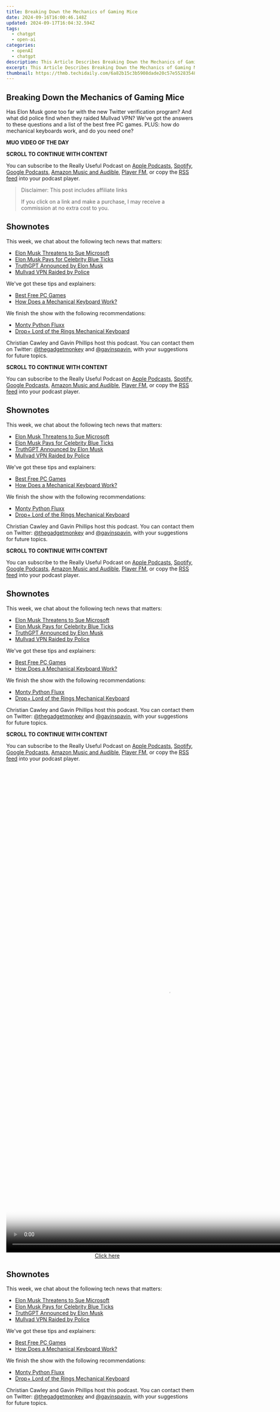 ```yaml
---
title: Breaking Down the Mechanics of Gaming Mice
date: 2024-09-16T16:00:46.148Z
updated: 2024-09-17T16:04:32.594Z
tags:
  - chatgpt
  - open-ai
categories:
  - openAI
  - chatgpt
description: This Article Describes Breaking Down the Mechanics of Gaming Mice
excerpt: This Article Describes Breaking Down the Mechanics of Gaming Mice
thumbnail: https://thmb.techidaily.com/6a82b15c3b5908dade20c57e5528354889aa2d43fb699583edd3d2db4662000a.jpg
---
```


## Breaking Down the Mechanics of Gaming Mice

 Has Elon Musk gone too far with the new Twitter verification program? And what did police find when they raided Mullvad VPN? We've got the answers to these questions and a list of the best free PC games. PLUS: how do mechanical keyboards work, and do you need one?

**MUO VIDEO OF THE DAY**

**SCROLL TO CONTINUE WITH CONTENT**

 You can subscribe to the Really Useful Podcast on [Apple Podcasts](https://podcasts.apple.com/gb/podcast/the-really-useful-podcast/id1437847131?mt=2), [Spotify](https://open.spotify.com/show/283gDxLd6OTNEpRq6tN7ha), [Google Podcasts](https://www.google.com/podcasts?feed=aHR0cHM6Ly9hbmNob3IuZm0vcy8zMWJlNDcwL3BvZGNhc3QvcnNz), [Amazon Music and Audible](https://music.amazon.co.uk/podcasts/20ab73d4-5da2-46c7-a17f-dc6eb39bdb48/The-Really-Useful-Podcast), [Player FM](https://player.fm/series/the-really-useful-podcast-2491856), or copy the [RSS feed](https://feeds.transistor.fm/the-really-useful-podcast) into your podcast player.

>  Disclaimer: This post includes affiliate links
>
>  If you click on a link and make a purchase, I may receive a commission at no extra cost to you.
>

## Shownotes

 This week, we chat about the following tech news that matters:

* [Elon Musk Threatens to Sue Microsoft](https://www.bbc.com/news/business-65332207)
* [Elon Musk Pays for Celebrity Blue Ticks](https://www.theguardian.com/technology/2023/apr/21/elon-musk-pays-stephen-king-lebron-james-keep-twitter-blue-ticks)
* [TruthGPT Announced by Elon Musk](https://www.makeuseof.com/what-is-truthgpt/)
* [Mullvad VPN Raided by Police](https://mullvad.net/en/blog/2023/4/20/mullvad-vpn-was-subject-to-a-search-warrant-customer-data-not-compromised/)

 We've got these tips and explainers:

* [Best Free PC Games](https://www.makeuseof.com/tag/best-free-pc-games/)
* [How Does a Mechanical Keyboard Work?](https://www.makeuseof.com/tag/mechanical-keyboard-work-technology-explained/)

 We finish the show with the following recommendations:

* [Monty Python Fluxx](https://www.looneylabs.com/games/monty-python-fluxx)
* [Drop+ Lord of the Rings Mechanical Keyboard](https://drop.com/featured/lotr)

 Christian Cawley and Gavin Phillips host this podcast. You can contact them on Twitter: [@thegadgetmonkey](https://twitter.com/thegadgetmonkey) and [@gavinspavin](https://twitter.com/gavinspavin), with your suggestions for future topics.

**SCROLL TO CONTINUE WITH CONTENT**

 You can subscribe to the Really Useful Podcast on [Apple Podcasts](https://podcasts.apple.com/gb/podcast/the-really-useful-podcast/id1437847131?mt=2), [Spotify](https://open.spotify.com/show/283gDxLd6OTNEpRq6tN7ha), [Google Podcasts](https://www.google.com/podcasts?feed=aHR0cHM6Ly9hbmNob3IuZm0vcy8zMWJlNDcwL3BvZGNhc3QvcnNz), [Amazon Music and Audible](https://music.amazon.co.uk/podcasts/20ab73d4-5da2-46c7-a17f-dc6eb39bdb48/The-Really-Useful-Podcast), [Player FM](https://player.fm/series/the-really-useful-podcast-2491856), or copy the [RSS feed](https://feeds.transistor.fm/the-really-useful-podcast) into your podcast player.

## Shownotes

 This week, we chat about the following tech news that matters:

* [Elon Musk Threatens to Sue Microsoft](https://www.bbc.com/news/business-65332207)
* [Elon Musk Pays for Celebrity Blue Ticks](https://www.theguardian.com/technology/2023/apr/21/elon-musk-pays-stephen-king-lebron-james-keep-twitter-blue-ticks)
* [TruthGPT Announced by Elon Musk](https://www.makeuseof.com/what-is-truthgpt/)
* [Mullvad VPN Raided by Police](https://mullvad.net/en/blog/2023/4/20/mullvad-vpn-was-subject-to-a-search-warrant-customer-data-not-compromised/)

 We've got these tips and explainers:

* [Best Free PC Games](https://www.makeuseof.com/tag/best-free-pc-games/)
* [How Does a Mechanical Keyboard Work?](https://www.makeuseof.com/tag/mechanical-keyboard-work-technology-explained/)

 We finish the show with the following recommendations:

* [Monty Python Fluxx](https://www.looneylabs.com/games/monty-python-fluxx)
* [Drop+ Lord of the Rings Mechanical Keyboard](https://drop.com/featured/lotr)

 Christian Cawley and Gavin Phillips host this podcast. You can contact them on Twitter: [@thegadgetmonkey](https://twitter.com/thegadgetmonkey) and [@gavinspavin](https://twitter.com/gavinspavin), with your suggestions for future topics.

**SCROLL TO CONTINUE WITH CONTENT**

 You can subscribe to the Really Useful Podcast on [Apple Podcasts](https://podcasts.apple.com/gb/podcast/the-really-useful-podcast/id1437847131?mt=2), [Spotify](https://open.spotify.com/show/283gDxLd6OTNEpRq6tN7ha), [Google Podcasts](https://www.google.com/podcasts?feed=aHR0cHM6Ly9hbmNob3IuZm0vcy8zMWJlNDcwL3BvZGNhc3QvcnNz), [Amazon Music and Audible](https://music.amazon.co.uk/podcasts/20ab73d4-5da2-46c7-a17f-dc6eb39bdb48/The-Really-Useful-Podcast), [Player FM](https://player.fm/series/the-really-useful-podcast-2491856), or copy the [RSS feed](https://feeds.transistor.fm/the-really-useful-podcast) into your podcast player.

## Shownotes

 This week, we chat about the following tech news that matters:

* [Elon Musk Threatens to Sue Microsoft](https://www.bbc.com/news/business-65332207)
* [Elon Musk Pays for Celebrity Blue Ticks](https://www.theguardian.com/technology/2023/apr/21/elon-musk-pays-stephen-king-lebron-james-keep-twitter-blue-ticks)
* [TruthGPT Announced by Elon Musk](https://www.makeuseof.com/what-is-truthgpt/)
* [Mullvad VPN Raided by Police](https://mullvad.net/en/blog/2023/4/20/mullvad-vpn-was-subject-to-a-search-warrant-customer-data-not-compromised/)

 We've got these tips and explainers:

* [Best Free PC Games](https://www.makeuseof.com/tag/best-free-pc-games/)
* [How Does a Mechanical Keyboard Work?](https://www.makeuseof.com/tag/mechanical-keyboard-work-technology-explained/)

 We finish the show with the following recommendations:

* [Monty Python Fluxx](https://www.looneylabs.com/games/monty-python-fluxx)
* [Drop+ Lord of the Rings Mechanical Keyboard](https://drop.com/featured/lotr)

 Christian Cawley and Gavin Phillips host this podcast. You can contact them on Twitter: [@thegadgetmonkey](https://twitter.com/thegadgetmonkey) and [@gavinspavin](https://twitter.com/gavinspavin), with your suggestions for future topics.

**SCROLL TO CONTINUE WITH CONTENT**

 You can subscribe to the Really Useful Podcast on [Apple Podcasts](https://podcasts.apple.com/gb/podcast/the-really-useful-podcast/id1437847131?mt=2), [Spotify](https://open.spotify.com/show/283gDxLd6OTNEpRq6tN7ha), [Google Podcasts](https://www.google.com/podcasts?feed=aHR0cHM6Ly9hbmNob3IuZm0vcy8zMWJlNDcwL3BvZGNhc3QvcnNz), [Amazon Music and Audible](https://music.amazon.co.uk/podcasts/20ab73d4-5da2-46c7-a17f-dc6eb39bdb48/The-Really-Useful-Podcast), [Player FM](https://player.fm/series/the-really-useful-podcast-2491856), or copy the [RSS feed](https://feeds.transistor.fm/the-really-useful-podcast) into your podcast player.

<!-- affiliate ads begin -->
<span id="1793213">
					<video width="864" height="1296" style="cursor:pointer"
           poster="//a.impactradius-go.com/display-clicktoplayimage/1793213.png"
           onclick="if(!this.playClicked){this.play();this.setAttribute('controls',true);this.playClicked=true;}">
	   <source src="//a.impactradius-go.com/display-ad/19135-1793213">
	   <img src="//a.impactradius-go.com/display-clicktoplayimage/1793213.png" style="border: none; height: 100%; width: 100%; object-fit: contain">
	</video>
	<div style="width:540px;text-align:center"><a href="javascript:window.open(decodeURIComponent('https%3A%2F%2Ftinyland.pxf.io%2Fc%2F5597632%2F1793213%2F19135'), '_blank');void(0);">Click here</a></div>
</span>
<img height="0" width="0" src="https://imp.pxf.io/i/5597632/1793213/19135" style="position:absolute;visibility:hidden;" border="0" />
<!-- affiliate ads end -->

## Shownotes

 This week, we chat about the following tech news that matters:

* [Elon Musk Threatens to Sue Microsoft](https://www.bbc.com/news/business-65332207)
* [Elon Musk Pays for Celebrity Blue Ticks](https://www.theguardian.com/technology/2023/apr/21/elon-musk-pays-stephen-king-lebron-james-keep-twitter-blue-ticks)
* [TruthGPT Announced by Elon Musk](https://www.makeuseof.com/what-is-truthgpt/)
* [Mullvad VPN Raided by Police](https://mullvad.net/en/blog/2023/4/20/mullvad-vpn-was-subject-to-a-search-warrant-customer-data-not-compromised/)

 We've got these tips and explainers:

* [Best Free PC Games](https://www.makeuseof.com/tag/best-free-pc-games/)
* [How Does a Mechanical Keyboard Work?](https://www.makeuseof.com/tag/mechanical-keyboard-work-technology-explained/)

 We finish the show with the following recommendations:

* [Monty Python Fluxx](https://www.looneylabs.com/games/monty-python-fluxx)
* [Drop+ Lord of the Rings Mechanical Keyboard](https://drop.com/featured/lotr)

 Christian Cawley and Gavin Phillips host this podcast. You can contact them on Twitter: [@thegadgetmonkey](https://twitter.com/thegadgetmonkey) and [@gavinspavin](https://twitter.com/gavinspavin), with your suggestions for future topics.

<ins class="adsbygoogle"
     style="display:block"
     data-ad-format="autorelaxed"
     data-ad-client="ca-pub-7571918770474297"
     data-ad-slot="1223367746"></ins>

<ins class="adsbygoogle"
     style="display:block"
     data-ad-client="ca-pub-7571918770474297"
     data-ad-slot="8358498916"
     data-ad-format="auto"
     data-full-width-responsive="true"></ins>



